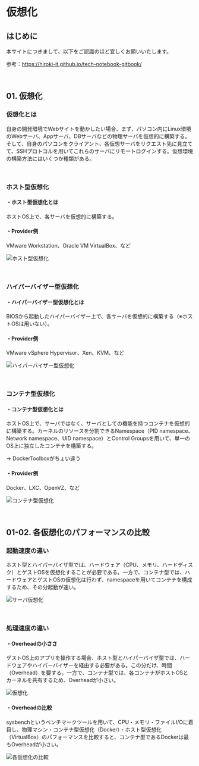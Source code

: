 # 仮想化

## はじめに

本サイトにつきまして、以下をご認識のほど宜しくお願いいたします。

参考：https://hiroki-it.github.io/tech-notebook-gitbook/

<br>

## 01. 仮想化

###  仮想化とは

自身の開発環境でWebサイトを動かしたい場合、まず、パソコン内にLinux環境のWebサーバ、Appサーバ、DBサーバなどの物理サーバを仮想的に構築する。そして、自身のパソコンをクライアント、各仮想サーバをリクエスト先に見立てて、SSHプロトコルを用いてこれらのサーバにリモートログインする。仮想環境の構築方法にはいくつか種類がある。

<br>

### ホスト型仮想化

#### ・ホスト型仮想化とは

ホストOS上で、各サーバを仮想的に構築する。

#### ・Provider例

VMware Workstation、Oracle VM VirtualBox、など

![ホスト型仮想化](https://user-images.githubusercontent.com/42175286/60386396-3afbd080-9acf-11e9-9094-f61aa839dc04.png)

<br>

### ハイパーバイザー型仮想化

#### ・ハイパーバイザー型仮想化とは

BIOSから起動したハイパーバイザー上で、各サーバを仮想的に構築する（※ホストOSは用いない）。

#### ・Provider例

VMware vSphere Hypervisor、Xen、KVM、など

![ハイパーバイザー型仮想化](https://user-images.githubusercontent.com/42175286/60386395-3afbd080-9acf-11e9-9fbe-6287753cb43a.png)

<br>

### コンテナ型仮想化

#### ・コンテナ型仮想化とは

ホストOS上で、サーバではなく、サーバとしての機能を持つコンテナを仮想的に構築する。カーネルのリソースを分割できるNamespace（PID namespace、Network namespace、UID namespace）とControl Groupsを用いて、単一のOS上に独立したコンテナを構築する。

→ DockerToolboxがちょい違う

#### ・Provider例

Docker、LXC、OpenVZ、など

![コンテナ型仮想化](https://user-images.githubusercontent.com/42175286/60386394-3afbd080-9acf-11e9-96fd-321a88dbadc5.png)

<br>

## 01-02. 各仮想化のパフォーマンスの比較

### 起動速度の違い

ホスト型とハイパーバイザ型では、ハードウェア（CPU、メモリ、ハードディスク）とゲストOSを仮想化することが必要である。一方で、コンテナ型では、ハードウェアとゲストOSの仮想化は行わず、namespaceを用いてコンテナを構成するため、その分起動が速い。

![サーバ仮想化](https://user-images.githubusercontent.com/42175286/60386143-57e2d480-9acc-11e9-88b7-99a566346aba.png)

<br>

### 処理速度の違い

#### ・Overheadの小ささ

ゲストOS上のアプリを操作する場合、ホスト型とハイパーバイザ型では、ハードウェアやハイパーバイザーを経由する必要がある。この分だけ、時間（Overhead）を要する。一方で、コンテナ型では、各コンテナがホストOSとカーネルを共有するため、Overheadが小さい。

![仮想化](https://user-images.githubusercontent.com/42175286/60386143-57e2d480-9acc-11e9-88b7-99a566346aba.png)

#### ・Overheadの比較

sysbenchというベンチマークツールを用いて、CPU・メモリ・ファイルI/Oに着目し、物理マシン・コンテナ型仮想化（Docker）・ホスト型仮想化（VirtualBox）のパフォーマンスを比較すると、コンテナ型であるDockerは最もOverheadが小さい。

![各仮想化の比較](https://user-images.githubusercontent.com/42175286/60386476-27049e80-9ad0-11e9-92d8-76eed8927392.png)

